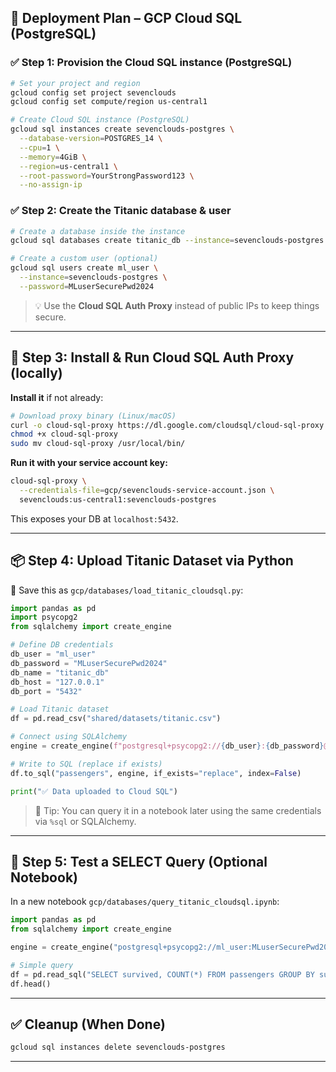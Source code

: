 ## 🚀 Deployment Plan – GCP Cloud SQL (PostgreSQL)

### ✅ Step 1: Provision the Cloud SQL instance (PostgreSQL)

```bash
# Set your project and region
gcloud config set project sevenclouds
gcloud config set compute/region us-central1

# Create Cloud SQL instance (PostgreSQL)
gcloud sql instances create sevenclouds-postgres \
  --database-version=POSTGRES_14 \
  --cpu=1 \
  --memory=4GiB \
  --region=us-central1 \
  --root-password=YourStrongPassword123 \
  --no-assign-ip
```

### ✅ Step 2: Create the Titanic database & user

```bash
# Create a database inside the instance
gcloud sql databases create titanic_db --instance=sevenclouds-postgres

# Create a custom user (optional)
gcloud sql users create ml_user \
  --instance=sevenclouds-postgres \
  --password=MLuserSecurePwd2024
```

> 💡 Use the **Cloud SQL Auth Proxy** instead of public IPs to keep things secure.

---

## 🔐 Step 3: Install & Run Cloud SQL Auth Proxy (locally)

**Install it** if not already:

```bash
# Download proxy binary (Linux/macOS)
curl -o cloud-sql-proxy https://dl.google.com/cloudsql/cloud-sql-proxy.linux.amd64
chmod +x cloud-sql-proxy
sudo mv cloud-sql-proxy /usr/local/bin/
```

**Run it with your service account key:**

```bash
cloud-sql-proxy \
  --credentials-file=gcp/sevenclouds-service-account.json \
  sevenclouds:us-central1:sevenclouds-postgres
```

This exposes your DB at `localhost:5432`.

---

## 📦 Step 4: Upload Titanic Dataset via Python

📄 Save this as `gcp/databases/load_titanic_cloudsql.py`:

```python
import pandas as pd
import psycopg2
from sqlalchemy import create_engine

# Define DB credentials
db_user = "ml_user"
db_password = "MLuserSecurePwd2024"
db_name = "titanic_db"
db_host = "127.0.0.1"
db_port = "5432"

# Load Titanic dataset
df = pd.read_csv("shared/datasets/titanic.csv")

# Connect using SQLAlchemy
engine = create_engine(f"postgresql+psycopg2://{db_user}:{db_password}@{db_host}:{db_port}/{db_name}")

# Write to SQL (replace if exists)
df.to_sql("passengers", engine, if_exists="replace", index=False)

print("✅ Data uploaded to Cloud SQL")
```

> 🧪 Tip: You can query it in a notebook later using the same credentials via `%sql` or SQLAlchemy.

---

## 🧪 Step 5: Test a SELECT Query (Optional Notebook)

In a new notebook `gcp/databases/query_titanic_cloudsql.ipynb`:

```python
import pandas as pd
from sqlalchemy import create_engine

engine = create_engine("postgresql+psycopg2://ml_user:MLuserSecurePwd2024@127.0.0.1:5432/titanic_db")

# Simple query
df = pd.read_sql("SELECT survived, COUNT(*) FROM passengers GROUP BY survived", engine)
df.head()
```

---

## ✅ Cleanup (When Done)

```bash
gcloud sql instances delete sevenclouds-postgres
```

---
